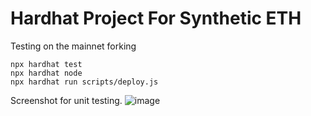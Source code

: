 # Hardhat Project For Synthetic ETH

Testing on the mainnet forking

```shell
npx hardhat test
npx hardhat node
npx hardhat run scripts/deploy.js
```

Screenshot for unit testing.
![image](https://user-images.githubusercontent.com/37606416/185506760-97da82f6-ad24-45bb-a4ef-a179a2ce9fb6.png)
